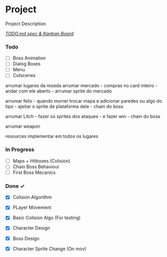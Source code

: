 # Project

Project Description

<em>[TODO.md spec & Kanban Board](https://bit.ly/3fCwKfM)</em>

### Todo

- [ ] Boss Animation  
- [ ] Dialog Boxes  
- [ ] Menu  
- [ ] Cutscenes  

arrumar lugares da moeda
arrumar mercado
	- compras no card inteiro
	- andar com ele aberto
	- arrumar sprite do mercado

arrumar felix
	- quando morrer trocar mapa e adicionar paredes ou algo do tipo
	- ajeitar o sprite de plataforma dele
	- chain do boss

arrumar Litch 
	- fazer os sprites dos ataques
	- e fazer win
	- chain do boss

arrumar weapon

resources implementar em todos os lugares


### In Progress

- [ ] Maps + Hitboxes (Colision)  
- [ ] Chain Boss Behaviour  
- [ ] First Boss Mecanics  

### Done ✓

- [x] Colision Algorithm  
- [x] PLayer Movement  
- [x] Basic Colision Algo (For testing)  
- [x] Character Design  
- [x] Boss Design  
- [x] Character Sprite Change (On mov)  

